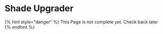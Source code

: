 # Shade Upgrader

{% hint style="danger" %}
This Page is not complete yet. Check back later
{% endhint %}


